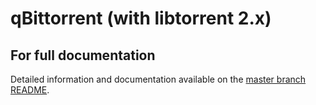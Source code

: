 # qBittorrent (with libtorrent 2.x)

## For full documentation

Detailed information and documentation available on the [master branch README](https://github.com/engels74/qbittorrent/tree/master).
